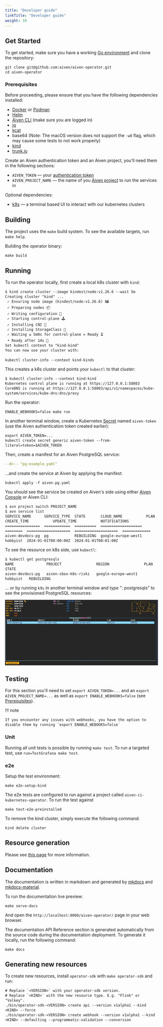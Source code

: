```yaml
---
title: "Developer guide"
linkTitle: "Developer guide"
weight: 10
---
```


## Get Started

To get started, make sure you have a working [Go environment](https://golang.org/doc/install) and clone the repository:

```shell
git clone git@github.com:aiven/aiven-operator.git
cd aiven-operator
```

### Prerequisites

Before proceeding, please ensure that you have the following dependencies installed:

- [Docker](https://docs.docker.com/) or [Podman](https://podman.io/)
- [Helm](https://helm.sh/)
- [Aiven CLI](https://aiven.io/docs/tools/cli) (make sure you are logged in)
- [jq](https://jqlang.github.io/jq/)
- [kcat](https://github.com/edenhill/kcat)
- base64 (Note: The macOS version does not support the `-w0` flag, which may cause some tests to not work properly)
- [kind](https://kind.sigs.k8s.io/)
- [trunk.io](https://docs.trunk.io/)

Create an Aiven authentication token and an Aiven project, you'll need them in the following sections:

- `AIVEN_TOKEN` — your [authentication token](https://aiven.io/docs/platform/howto/create_authentication_token)
- `AIVEN_PROJECT_NAME` — the name of you [Aiven project](https://aiven.io/docs/platform/howto/manage-project) to run the services in

Optional dependencies:

- [k9s](https://k9scli.io/) — a terminal based UI to interact with our kubernetes clusters

## Building

The project uses the `make` build system. To see the available targets, run `make help`.

Building the operator binary:

```shell
make build
```

## Running

To run the operator locally, first create a local k8s cluster with `kind`:

```{ .sh .no-copy }
$ kind create cluster --image kindest/node:v1.26.6 --wait 5m
Creating cluster "kind" ...
 ✓ Ensuring node image (kindest/node:v1.26.6) 🖼
 ✓ Preparing nodes 📦
 ✓ Writing configuration 📜
 ✓ Starting control-plane 🕹️
 ✓ Installing CNI 🔌
 ✓ Installing StorageClass 💾
 ✓ Waiting ≤ 5m0s for control-plane = Ready ⏳
 • Ready after 14s 💚
Set kubectl context to "kind-kind"
You can now use your cluster with:

kubectl cluster-info --context kind-kinds
```

This creates a k8s cluster and points your `kubectl` to that cluster:

```{ .sh .no-copy }
$ kubectl cluster-info --context kind-kind
Kubernetes control plane is running at https://127.0.0.1:58083
CoreDNS is running at https://127.0.0.1:58083/api/v1/namespaces/kube-system/services/kube-dns:dns/proxy
```

Run the operator:

```shell
ENABLE_WEBHOOKS=false make run
```

In another terminal window, create a Kubernetes [Secret](https://kubernetes.io/docs/concepts/configuration/secret/)
named `aiven-token` (use the Aiven authentication token created earlier):

```{ .sh .no-copy }
export AIVEN_TOKEN=...
kubectl create secret generic aiven-token --from-literal=token=$AIVEN_TOKEN
```

Then, create a manifest for an Aiven PostgreSQL service:

```yaml title="aiven-pg.yaml"
--8<-- "pg-example.yaml"
```

...and create the service at Aiven by applying the manifest:

```shell
kubectl apply -f aiven-pg.yaml
```

You should see the service be created on Aiven's side using either [Aiven Console](https://console.aiven.io/) or Aiven CLI:

```{ .sh .no-copy }
$ avn project switch PROJECT_NAME
$ avn service list
SERVICE_NAME      SERVICE_TYPE  STATE       CLOUD_NAME           PLAN      CREATE_TIME           UPDATE_TIME           NOTIFICATIONS
================  ============  ==========  ===================  ========  ====================  ====================  =============
aiven-devdocs-pg  pg            REBUILDING  google-europe-west1  hobbyist  2024-01-01T00:00:00Z  2024-01-01T00:01:00Z
```

To see the resource on k8s side, use `kubectl`:

```{ .sh .no-copy }
$ kubectl get postgresqls
NAME               PROJECT                REGION                PLAN       STATE
aiven-devdocs-pg   aiven-sbox-k8s-riski   google-europe-west1   hobbyist   REBUILDING
```

... or by running `k9s` in another terminal window and type ": postgresqls" to see the provisioned
PostgreSQL resources:

![k9s](../assets/developer-guide-k9s.jpg)

## Testing

For this section you'll need to set `export AIVEN_TOKEN=...` and an `export AIVEN_PROJECT_NAME=...` as well as `export ENABLE_WEBHOOKS=false` (see [Prerequisites](./developer-guide.md#prerequisites)).

!!! note

    If you encounter any issues with webhooks, you have the option to disable them by running `export ENABLE_WEBOOKS=false`

### Unit

Running all unit tests is possible by running `make test`. To run a targeted test, use `run=TestGrafana make test`.

### e2e

Setup the test environment:

```shell
make e2e-setup-kind
```

The e2e tests are configured to run against a project called `aiven-ci-kubernetes-operator`. To run the test against

```shell
make test-e2e-preinstalled
```

To remove the kind cluster, simply execute the following command:

```shell
kind delete cluster
```

## Resource generation

Please see [this page](resource-generation.md) for more information.

## Documentation

The documentation is written in markdown and generated by [mkdocs](https://www.mkdocs.org/)
and [mkdocs-material](https://squidfunk.github.io/mkdocs-material/).

To run the documentation live preview:

```shell
make serve-docs
```

And open the `http://localhost:8000/aiven-operator/` page in your web browser.

The documentation API Reference section is generated automatically from
the source code during the documentation deployment. To generate it locally, run the following command:

```shell
make docs
```

## Generating new resources

To create new resources, install `operator-sdk` with `make operator-sdk` and run:

```shell
# Replace `<VERSION>` with your operator-sdk version.
# Replace `<KIND>` with the new resource type. E.g. "Flink" or "Valkey".
./bin/operator-sdk-<VERSION> create api --version v1alpha1 --kind <KIND> --force
./bin/operator-sdk-<VERSION> create webhook --version v1alpha1 --kind <KIND> --defaulting --programmatic-validation --conversion
```
